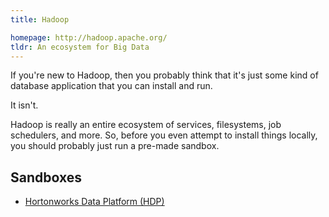 ```yaml
---
title: Hadoop

homepage: http://hadoop.apache.org/
tldr: An ecosystem for Big Data
---
```


If you're new to Hadoop, then you probably think that it's just some kind of database application that you can install and run.

It isn't.

Hadoop is really an entire ecosystem of services, filesystems, job schedulers, and more.  So, before you even attempt to install things locally, you should probably just run a pre-made sandbox.

## Sandboxes ##

* [Hortonworks Data Platform (HDP)](https://hortonworks.com/downloads/#sandbox)
